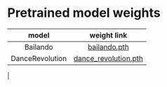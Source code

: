 # Pretrained model weights 

| model | weight link |
| :----------------: | :------------------------: | 
| Bailando | [bailando.pth](https://openxrlab-share.oss-cn-hongkong.aliyuncs.com/xrmogen/weights/bailando.pth?versionId=CAEQQBiBgIDu_Lm_lxgiIDFhZDBmNWFhMzA5ODQ4Y2Q5M2JiNjM0NGE4MjY1ZTE4) |
| DanceRevolution | [dance_revolution.pth](https://openxrlab-share.oss-cn-hongkong.aliyuncs.com/xrmogen/weights/dance_revolution.pth?versionId=CAEQQBiBgICw57m_lxgiIDA3ZjgyZGU0NzFiYzRlZWJiZTExN2UzMTEwNTQzNmRk)
|

